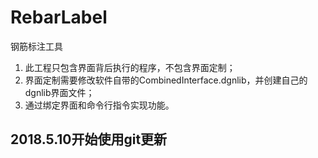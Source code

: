 # RebarLabel
钢筋标注工具
1. 此工程只包含界面背后执行的程序，不包含界面定制；
2. 界面定制需要修改软件自带的CombinedInterface.dgnlib，并创建自己的dgnlib界面文件；
3. 通过绑定界面和命令行指令实现功能。
## 2018.5.10开始使用git更新
